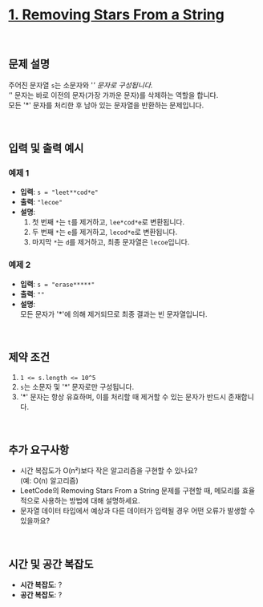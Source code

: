 # [1. Removing Stars From a String](https://leetcode.com/problems/removing-stars-from-a-string/description/)

<br>

## 문제 설명

주어진 문자열 `s`는 소문자와 '_' 문자로 구성됩니다.  
'_' 문자는 바로 이전의 문자(가장 가까운 문자)를 삭제하는 역할을 합니다.  
모든 '\*' 문자를 처리한 후 남아 있는 문자열을 반환하는 문제입니다.

<br>

## 입력 및 출력 예시

### 예제 1

- **입력**: `s = "leet**cod*e"`
- **출력**: `"lecoe"`
- **설명**:
  1. 첫 번째 `*`는 `t`를 제거하고, `lee*cod*e`로 변환됩니다.
  2. 두 번째 `*`는 `e`를 제거하고, `lecod*e`로 변환됩니다.
  3. 마지막 `*`는 `d`를 제거하고, 최종 문자열은 `lecoe`입니다.

### 예제 2

- **입력**: `s = "erase*****"`
- **출력**: `""`
- **설명**:  
  모든 문자가 '\*'에 의해 제거되므로 최종 결과는 빈 문자열입니다.

<br>

## 제약 조건

1. `1 <= s.length <= 10^5`
2. `s`는 소문자 및 '\*' 문자로만 구성됩니다.
3. '\*' 문자는 항상 유효하며, 이를 처리할 때 제거할 수 있는 문자가 반드시 존재합니다.

<br>

## 추가 요구사항

- 시간 복잡도가 O(n²)보다 작은 알고리즘을 구현할 수 있나요?  
  (예: O(n) 알고리즘)
- LeetCode의 Removing Stars From a String 문제를 구현할 때, 메모리를 효율적으로 사용하는 방법에 대해 설명하세요.
- 문자열 데이터 타입에서 예상과 다른 데이터가 입력될 경우 어떤 오류가 발생할 수 있을까요?

<br>

## 시간 및 공간 복잡도

- **시간 복잡도**: ?
- **공간 복잡도**: ?
